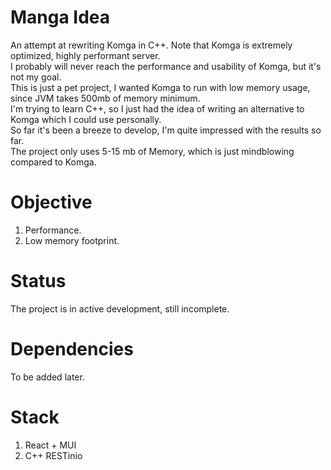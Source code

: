 # Manga Idea
An attempt at rewriting Komga in C++. Note that Komga is extremely optimized, highly performant server.\
I probably will never reach the performance and usability of Komga, but it's not my goal.\
This is just a pet project, I wanted Komga to run with low memory usage, since JVM takes 500mb of memory minimum.\
I'm trying to learn C++, so I just had the idea of writing an alternative to Komga which I could use personally.\
So far it's been a breeze to develop, I'm quite impressed with the results so far.\
The project only uses 5-15 mb of Memory, which is just mindblowing compared to Komga.

# Objective
1. Performance.
2. Low memory footprint.

# Status
The project is in active development, still incomplete.

# Dependencies
To be added later.

# Stack
1. React + MUI
2. C++ RESTinio
